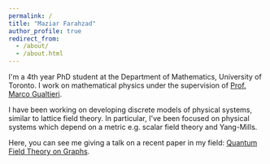 ```yaml
---
permalink: /
title: "Maziar Farahzad"
author_profile: true
redirect_from: 
  - /about/
  - /about.html
---
```


I'm a 4th year PhD student at the Department of Mathematics, University of Toronto. I work on mathematical physics under the supervision of [Prof. Marco Gualtieri](https://www.math.toronto.edu/mgualt/). 

I have been working on developing discrete models of physical systems, similar to lattice field theory. In particular, I've been focused on physical systems which depend on a metric e.g. scalar field theory and Yang-Mills. 

Here, you can see me giving a talk on a recent paper in my field: [Quantum Field Theory on Graphs](http://www.fields.utoronto.ca/talks/Combinatorial-QFT-Graphs).



